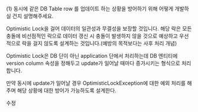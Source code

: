 (1) 동시에 같은 DB Table row 를 업데이트 하는 상황을 방어하기 위해 어떻게 개발하실 건지 설명해주세요.

Optimistic Lock을 걸어 데이터의 일관성과 무결성을 보장할 것입니다.
해당 락은 모든 충돌에 비선점적인 락으로 데이터 갱신 시 충돌이 발생하지 않을 것으로 예상하고 우선적으로 락을 걸지 않도록 설계하는 것입니다.(예방의 목적보다는 사후 처리 개념)

Optimistic Lock은 DB 단이 아닌 application 단에서 처리하는데 DB 엔티티에 version column 속성을 정해두고 update가 일어날 때마다 증가시키는 형식으로 처리합니다.

만약 동시에 update가 일어날 경우 OptimisticLockException에 대한 예외 처리를 해주며 해당 상황에 대한 방어가 가능하도록 설계한다.



수정